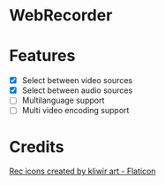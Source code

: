 # WebRecorder

# Features
- [x] Select between video sources
- [x] Select between audio sources
- [ ] Multilanguage support
- [ ] Multi video encoding support

# Credits
<a href="https://www.flaticon.com/free-icons/rec" title="rec icons">Rec icons created by kliwir art - Flaticon</a>